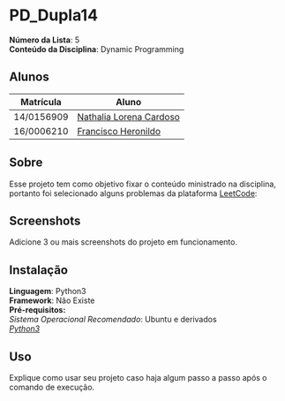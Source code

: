# PD_Dupla14

**Número da Lista**: 5<br>
**Conteúdo da Disciplina**: Dynamic Programming<br>

## Alunos

|Matrícula | Aluno |
| -- | -- |
| 14/0156909  | [Nathalia Lorena Cardoso](https://github.com/Natilorens) |
| 16/0006210 | [Francisco Heronildo](https://github.com/FranciscoHeronildo) |

## Sobre

Esse projeto tem como objetivo fixar o conteúdo ministrado na disciplina, portanto foi selecionado alguns problemas da plataforma [LeetCode](https://leetcode.com/tag/dynamic-programming/):

## Screenshots

Adicione 3 ou mais screenshots do projeto em funcionamento.

## Instalação

**Linguagem**: Python3<br>
**Framework**: Não Existe<br>
**Pré-requisitos:**<br>
    _Sistema Operacional Recomendado_: Ubuntu e derivados<br>
    _[Python3](https://www.python.org/download/releases/3.0/)_<br>

## Uso

Explique como usar seu projeto caso haja algum passo a passo após o comando de execução.

